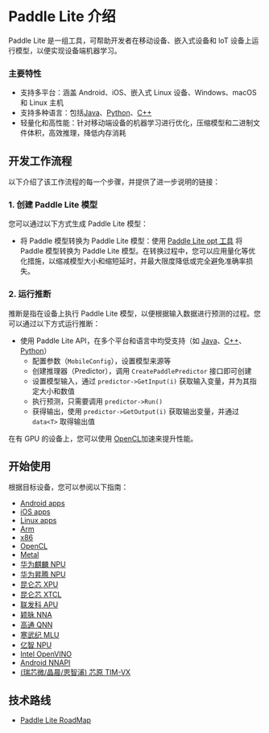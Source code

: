 # Paddle Lite 介绍

Paddle Lite 是一组工具，可帮助开发者在移动设备、嵌入式设备和 loT 设备上运行模型，以便实现设备端机器学习。

### 主要特性

- 支持多平台：涵盖 Android、iOS、嵌入式 Linux 设备、Windows、macOS 和 Linux 主机
- 支持多种语言：包括[Java](../api_reference/java_api_doc)、[Python](../api_reference/python_api_doc)、[C++](../api_reference/cxx_api_doc)
- 轻量化和高性能：针对移动端设备的机器学习进行优化，压缩模型和二进制文件体积，高效推理，降低内存消耗

## 开发工作流程
以下介绍了该工作流程的每一个步骤，并提供了进一步说明的链接：

### 1. 创建 Paddle Lite 模型

您可以通过以下方式生成 Paddle Lite 模型：

- 将 Paddle 模型转换为 Paddle Lite 模型：使用 [Paddle Lite opt 工具](../user_guides/model_optimize_tool) 将 Paddle 模型转换为 Paddle Lite 模型。在转换过程中，您可以应用量化等优化措施，以缩减模型大小和缩短延时，并最大限度降低或完全避免准确率损失。

### 2. 运行推断

推断是指在设备上执行 Paddle Lite 模型，以便根据输入数据进行预测的过程。您可以通过以下方式运行推断：

- 使用 Paddle Lite API，在多个平台和语言中均受支持（如 [Java](../user_guides/java_demo)、[C++](../user_guides/cpp_demo)、[Python](../user_guides/python_demo)）
  - 配置参数（`MobileConfig`），设置模型来源等
  - 创建推理器（Predictor），调用 `CreatePaddlePredictor` 接口即可创建
  - 设置模型输入，通过 `predictor->GetInput(i)` 获取输入变量，并为其指定大小和数值
  - 执行预测，只需要调用 `predictor->Run()`
  - 获得输出，使用 `predictor->GetOutput(i)` 获取输出变量，并通过 `data<T>` 取得输出值

在有 GPU 的设备上，您可以使用 [OpenCL](../demo_guides/opencl)加速来提升性能。

## 开始使用

根据目标设备，您可以参阅以下指南：

- [Android apps](../demo_guides/android_app_demo)
- [iOS apps](../demo_guides/ios_app_demo)
- [Linux apps](../demo_guides/linux_arm_demo)
- [Arm](../demo_guides/arm_cpu)
- [x86](../demo_guides/x86)
- [OpenCL](../demo_guides/opencl)
- [Metal](../demo_guides/metal)
- [华为麒麟 NPU](../demo_guides/huawei_kirin_npu)
- [华为昇腾 NPU](../demo_guides/huawei_ascend_npu)
- [昆仑芯 XPU](../demo_guides/kunlunxin_xpu)
- [昆仑芯 XTCL](../demo_guides/kunlunxin_xtcl)
- [联发科 APU](../demo_guides/mediatek_apu)
- [颖脉 NNA](../demo_guides/imagination_nna)
- [高通 QNN](../demo_guides/qualcomm_qnn)
- [寒武纪 MLU](../demo_guides/cambricon_mlu)
- [亿智 NPU](../demo_guides/eeasytech_npu)
- [Intel OpenVINO](../demo_guides/intel_openvino)
- [Android NNAPI](../demo_guides/android_nnapi)
- [(瑞芯微/晶晨/恩智浦) 芯原 TIM-VX](../demo_guides/verisilicon_timvx)

## 技术路线

- [Paddle Lite RoadMap](roadmap)
